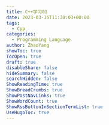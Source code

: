 ```yaml
---
title: C++学习01
date: 2023-03-15T11:30:03+00:00
tags:
  - Cpp
categories:
  - Programming Language
author: ZhaoYang
showToc: true
TocOpen: true
draft: true
disableShare: false
hideSummary: false
searchHidden: false
ShowReadingTime: true
ShowBreadCrumbs: true
ShowPostNavLinks: true
ShowWordCount: true
ShowRssButtonInSectionTermList: true
UseHugoToc: true
---
```



